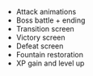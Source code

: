 - Attack animations
- Boss battle + ending
- Transition screen
- Victory screen
- Defeat screen
- Fountain restoration
- XP gain and level up
